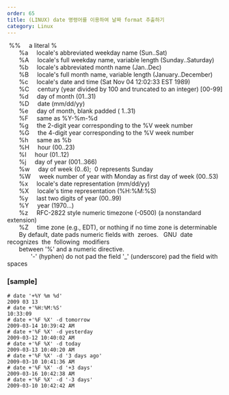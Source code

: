 ```yaml
---   
order: 65   
title: (LINUX) date 명령어를 이용하여 날짜 format 추출하기   
category: Linux   
---   
```

   
 %%     a literal %   
       %a     locale's abbreviated weekday name (Sun..Sat)   
       %A     locale's full weekday name, variable length (Sunday..Saturday)   
       %b     locale's abbreviated month name (Jan..Dec)   
       %B     locale's full month name, variable length (January..December)   
       %c     locale's date and time (Sat Nov 04 12:02:33 EST 1989)   
       %C     century (year divided by 100 and truncated to an integer) [00-99]   
       %d     day of month (01..31)   
       %D     date (mm/dd/yy)   
       %e     day of month, blank padded ( 1..31)   
       %F     same as %Y-%m-%d   
       %g     the 2-digit year corresponding to the %V week number   
       %G     the 4-digit year corresponding to the %V week number   
       %h     same as %b   
       %H     hour (00..23)   
       %I     hour (01..12)   
       %j     day of year (001..366)   
       %w     day of week (0..6);  0 represents Sunday   
       %W     week number of year with Monday as first day of week (00..53)   
       %x     locale's date representation (mm/dd/yy)   
       %X     locale's time representation (%H:%M:%S)   
       %y     last two digits of year (00..99)   
       %Y     year (1970...)   
       %z     RFC-2822 style numeric timezone (-0500) (a nonstandard extension)   
       %Z     time zone (e.g., EDT), or nothing if no time zone is determinable   
       By default, date pads numeric fields with  zeroes.   GNU  date  recognizes  the  following  modifiers   
       between '%' and a numeric directive.   
              '-' (hyphen) do not pad the field '_' (underscore) pad the field with spaces   
### [sample]   
```
# date '+%Y %m %d'   
2009 03 13   
# date +'%H:%M:%S'   
10:33:09   
# date +'%F %X' -d tomorrow            
2009-03-14 10:39:42 AM   
# date +'%F %X' -d yesterday   
2009-03-12 10:40:02 AM   
# date +'%F %X' -d today       
2009-03-13 10:40:20 AM   
# date +'%F %X' -d '3 days ago'   
2009-03-10 10:41:36 AM   
# date +'%F %X' -d '+3 days'   
2009-03-16 10:42:38 AM   
# date +'%F %X' -d '-3 days'   
2009-03-10 10:42:42 AM   
```